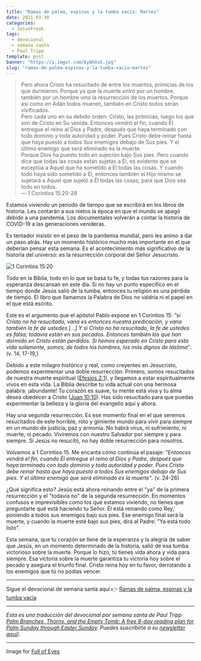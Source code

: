 ```yaml
---
title: "Ramas de palma, espinas y la tumba vacía: Martes"
date: 2021-03-30
categories:
  - JesusFreak
tags:
  - devocional
  - semana santa
  - Paul Tripp
template: post
banner: "https://i.imgur.com/EyQhXsG.jpg"
slug: "ramas-de-palma-espinas-y-la-tumba-vacia-martes"
---
```


> Pero ahora Cristo ha resucitado de entre los muertos, primicias de los que durmieron. Porque ya que la muerte *entró* por un hombre, también por un hombre *vino* la resurrección de los muertos. Porque así como en Adán todos mueren, también en Cristo todos serán vivificados. <br>
> Pero cada uno en su debido orden: Cristo, las primicias; luego los que son de Cristo en Su venida. Entonces *vendrá* el fin, cuando Él entregue el reino al Dios y Padre, después que haya terminado con todo dominio y toda autoridad y poder. Pues Cristo debe reinar hasta que haya puesto a todos Sus enemigos debajo de Sus pies. *Y* el último enemigo que será eliminado es la muerte. <br>
> Porque Dios ha puesto todo en sujeción bajo Sus pies. Pero cuando dice que todas las cosas están sujetas a Él, es evidente que se exceptúa a Aquel que ha sometido a Él todas las cosas. Y cuando todo haya sido sometido a Él, entonces también el Hijo mismo se sujetará a Aquel que sujetó a Él todas las cosas, para que Dios sea todo en todos. <br>
> — 1 Corintios 15:20-28

Estamos viviendo un periodo de tiempo que se escribirá en los libros de historia. Les contarán a sus nietos la época en que el mundo se apagó debido a una pandemia. Los documentales volverán a contar la historia de COVID-19 a las generaciones venideras.

Es tentador insistir en el peso de la pandemia mundial, pero les animo a dar un paso atrás. Hay un momento histórico mucho más importante en el que deberían pensar esta semana. Es el acontecimiento más significativo de la historia del universo: es la resurrección corporal del Señor Jesucristo.

![1 Corintios 15:20](https://i.imgur.com/EyQhXsG.jpg)

Todo en la Biblia, todo en lo que se basa tu fe, y todas tus razones para la esperanza descansan en este día. Si no hay un punto específico en el tiempo donde Jesús salió de la tumba, entonces tu religión es una pérdida de tiempo. El libro que llamamos la Palabra de Dios no valdría ni el papel en el que está escrito.

Este es el argumento que el apóstol Pablo expone en 1 Corintios 15: *“si Cristo no ha resucitado, vana es entonces nuestra predicación, y vana también la fe de ustedes [...] Y si Cristo no ha resucitado, la fe de ustedes es falsa; todavía están en sus pecados. Entonces también los que han dormido en Cristo están perdidos. Si hemos esperado en Cristo para esta vida solamente, somos, de todos los hombres, los más dignos de lástima”*. (v. 14, 17-19,)

Debido a este milagro histórico y real, como creyentes en Jesucristo, podemos experimentar una doble resurrección. Primero, somos resucitados de nuestra muerte espiritual ([Efesios 2:1](https://www.biblegateway.com/passage/?search=Efesios+2%3A1&version=NBLA)), y llegamos a estar espiritualmente vivos en esta vida. La Biblia describe tu vida actual con una hermosa palabra: ¡abundante! Tu corazón es suave, tu mente está viva y tu alma desea obedecer a Cristo ([Juan 10:10](https://www.biblegateway.com/passage/?search=Juan+10%3A10&version=NBLA)). Has sido resucitado para que puedas experimentar la belleza y la gloria del evangelio aquí y ahora.

Hay una segunda resurrección. Es ese momento final en el que seremos resucitados de este horrible, roto y gimiente mundo para vivir para siempre en un mundo de justicia, paz y armonía. No habrá virus, ni sufrimiento, ni muerte, ni pecado. Viviremos con nuestro Salvador por siempre y para siempre. Si Jesús no resucitó, no hay doble resurrección para nosotros.

Volvamos a 1 Corintios 15. Me encanta cómo continúa el pasaje: *"Entonces vendrá el fin, cuando Él entregue el reino al Dios y Padre, después que haya terminado con todo dominio y toda autoridad y poder. Pues Cristo debe reinar hasta que haya puesto a todos Sus enemigos debajo de Sus pies. Y el último enemigo que será eliminado es la muerte"*. (v. 24-26)

¿Qué significa esto? Jesús está ahora reinando entre el "ya" de la primera resurrección y el "todavía no" de la segunda resurrección. En momentos confusos e imprevisibles como los que estamos viviendo, no tienes que preguntarte qué está haciendo tu Señor. Él está reinando como Rey, poniendo a todos sus enemigos bajo sus pies. Ese enemigo final será la muerte, y cuando la muerte esté bajo sus pies, dirá al Padre: "Ya está todo listo".

Esta semana, que tu corazón se llene de la esperanza y la alegría de saber que Jesús, en un momento determinado de la historia, salió de esa tumba victorioso sobre la muerte. Porque lo hizo, tú tienes vida ahora y vida para siempre. Esa victoria sobre la muerte garantiza tu victoria hoy sobre el pecado y asegura el triunfo final. Cristo reina hoy en tu favor, derrotando a los enemigos que tú no podías vencer.

---

Sigue el devocional de semana santa aquí 👉 [Ramas de palma, espinas y la tumba vacía](/ramas-de-palma-espinas-y-la-tumba-vacia)

---

*Esta es una traducción del devocional por semana santa de Paul Tripp [Palm Branches, Thorns, and the Empty Tomb: A free 8-day reading plan for Palm Sunday
through Easter Sunday](https://cdn.shopify.com/s/files/1/1695/6503/files/Journey_to_the_Cross_Download.pdf?v=1615329390). Puedes suscribirte a su [newsletter aquí](https://www.paultripp.com)).*

---

Image for [Full of Eyes](https://www.fullofeyes.com/project/1-corinthians-1520/)